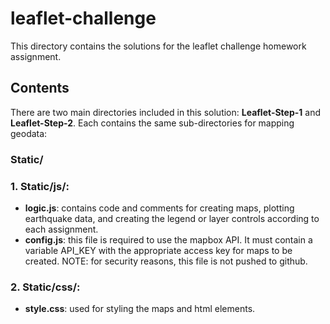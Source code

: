 # leaflet-challenge

This directory contains the solutions for the leaflet challenge homework assignment. 

## Contents
There are two main directories included in this solution: **Leaflet-Step-1** and **Leaflet-Step-2**. Each contains the same sub-directories for mapping geodata:
### **Static/** 
### 1.  Static/js/: 
- **logic.js**: contains code and comments for creating maps, plotting earthquake data, and creating the legend or layer controls according to each assignment.
- **config.js**: this file is required to use the mapbox API. It must contain a variable API_KEY with the appropriate access key for maps to be created. NOTE: for security reasons, this file is not pushed to github.
### 2.  Static/css/:  
- **style.css**:  used for styling the maps and html elements.